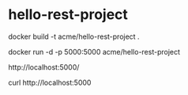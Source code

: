 # hello-rest-project

docker build -t acme/hello-rest-project .

docker run -d -p 5000:5000 acme/hello-rest-project

http://localhost:5000/

curl http://localhost:5000